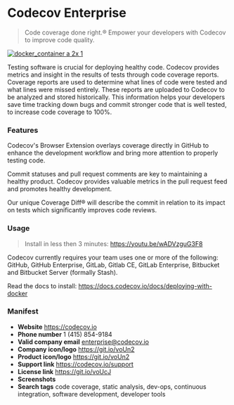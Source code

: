 # Codecov Enterprise
> Code coverage done right.® Empower your developers with Codecov to improve code quality.

[![docker_container a 2x 1](https://cloud.githubusercontent.com/assets/2041757/23514065/1f2c138a-ff34-11e6-9c09-a9f17179a1a8.png)](https://store.docker.com/images/ba08bd82-f83c-42bd-be9d-68974637dea5)


Testing software is crucial for deploying healthy code. Codecov provides metrics and insight in the results of tests through code coverage reports. Coverage reports are used to determine what lines of code were tested and what lines were missed entirely. These reports are uploaded to Codecov to be analyzed and stored historically. This information helps your developers save time tracking down bugs and commit stronger code that is well tested, to increase code coverage to 100%.

### Features

Codecov's Browser Extension overlays coverage directly in GitHub to enhance the development workflow and bring more attention to properly testing code.

Commit statuses and pull request comments are key to maintaining a healthy product. Codecov provides valuable metrics in the pull request feed and promotes healthy development.

Our unique Coverage Diff® will describe the commit in relation to its impact on tests which significantly improves code reviews.

### Usage
> Install in less then 3 minutes: https://youtu.be/wADVzguG3F8

Codecov currently requires your team uses one or more of the following: GitHub, GitHub Enterprise, GitLab, Gitlab CE, GitLab Enterprise, Bitbucket and Bitbucket Server (formally Stash).

Read the docs to install: https://docs.codecov.io/docs/deploying-with-docker


### Manifest

- **Website** https://codecov.io
- **Phone number** 1 (415) 854-9184
- **Valid company email** [enterprise@codecov.io][email]
- **Company icon/logo** https://git.io/voUn2
- **Product icon/logo** https://git.io/voUn2
- **Support link** https://codecov.io/support
- **License link** https://git.io/voUcJ
- **Screenshots**
- **Search tags** code coverage, static analysis, dev-ops, continuous integration, software development, developer tools



[config]: http://docs.codecov.io/docs/configuration
[email]: mailto:enterprise@codecov.io
[eula]: https://git.io/voUcJ
